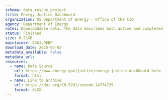 ```yaml
---
schema: data_rescue_project 
title: Energy Justice Dashboard
organization: US Department of Energy - Office of the CIO
agency: Department of Energy
notes: Downloadable data. The data describes both active and completed contracts with US primary places of performance that were awarded as early as FY19. This data is subject to change and is for general informational purposes only.
status: Finished
size: 0.51GB
maintainer: EDGI,OEDP
download_date: 2025-03-02
metadata_available: False
metadata_url: 
resources:
  - name: Data Source
    url: https://www.energy.gov/justice/energy-justice-dashboard-beta
    format: html
  - name: Link to archive
    url: https://doi.org/10.5281/zenodo.14774725
    format: XLSX
---
```

